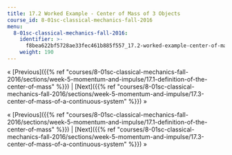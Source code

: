 ```yaml
---
title: 17.2 Worked Example - Center of Mass of 3 Objects
course_id: 8-01sc-classical-mechanics-fall-2016
menu:
  8-01sc-classical-mechanics-fall-2016:
    identifier: >-
      f8bea622bf5728ae33fec461b885f557_17.2-worked-example-center-of-mass-of-3-objects
    weight: 190
---
```

« [Previous]({{% ref "courses/8-01sc-classical-mechanics-fall-2016/sections/week-5-momentum-and-impulse/17.1-definition-of-the-center-of-mass" %}}) | [Next]({{% ref "courses/8-01sc-classical-mechanics-fall-2016/sections/week-5-momentum-and-impulse/17.3-center-of-mass-of-a-continuous-system" %}}) »

« [Previous]({{% ref "courses/8-01sc-classical-mechanics-fall-2016/sections/week-5-momentum-and-impulse/17.1-definition-of-the-center-of-mass" %}}) | [Next]({{% ref "courses/8-01sc-classical-mechanics-fall-2016/sections/week-5-momentum-and-impulse/17.3-center-of-mass-of-a-continuous-system" %}}) »
